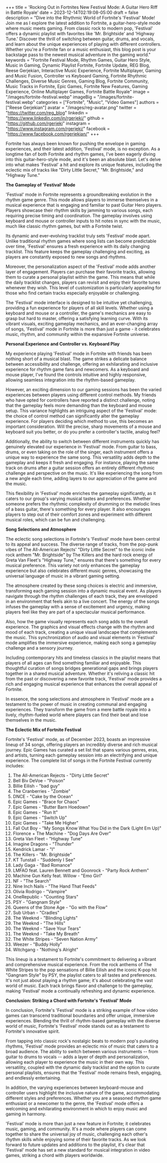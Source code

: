 +++
title = 'Rocking Out in Fortnites New Festival Mode: A Guitar Hero Riff in Battle Royale'
date = 2023-12-14T02:19:08-05:00
draft = false
description = "Dive into the Rhythmic World of Fortnite's 'Festival' Mode! Join me as I explore the latest addition to Fortnite, a guitar-hero-style mode where music meets gaming. From classic rock to modern pop, 'Festival' offers a dynamic playlist with favorites like 'Mr. Brightside' and 'Highway Tune.' Discover the thrill of switching between guitar, drums, and vocals, and learn about the unique experiences of playing with different controllers. Whether you're a Fortnite fan or a music enthusiast, this blog post is your backstage pass to the newest musical adventure in the gaming world."
keywords = "Fortnite Festival Mode, Rhythm Games, Guitar Hero Style, Music in Gaming, Dynamic Playlist Fortnite, Fortnite Update, REG Blog, Reese Gerjekian, Interactive Music Experience, Fortnite Multiplayer, Gaming and Music Fusion, Controller vs Keyboard Gaming, Fortnite Rhythmic Challenges, Diverse Music Genres, Gaming Blog, Fortnite Community, Music Tracks in Fortnite, Epic Games, Fortnite New Features, Gaming Experience, Online Multiplayer Games, Fortnite Battle Royale"
image = "/images/fortnite-festival.webp"
imageBig = "/images/fortnite-festival.webp"
categories = ["Fortnite", "Music", "Video Games"]
authors = ["Reese Gerjekian"]
avatar = "/images/reg-avatar.png"
twitter = "https://twitter.com/reg_blog"
linkedin = "https://www.linkedin.com/in/rgerjeki/"
github = "https://github.com/rgerjeki"
instagram = "https://www.instagram.com/rgerjeki/"
facebook = "https://www.facebook.com/rgerjekian/"
+++


Fortnite has always been known for pushing the envelope in gaming experiences, and their latest addition, 'Festival' mode, is no exception. As a longtime fan of both Fortnite and rhythm games, I've been eagerly diving into this guitar-hero-style mode, and it's been an absolute blast. Let's delve into what makes 'Festival' a hit and explore its unique features, including the eclectic mix of tracks like "Dirty Little Secret," "Mr. Brightside," and "Highway Tune."

**The Gameplay of 'Festival' Mode**

'Festival' mode in Fortnite represents a groundbreaking evolution in the rhythm game genre. This mode allows players to immerse themselves in a musical experience that is engaging and familiar to past Guitar Hero players. Players showcase their rhythm skills by jamming to various songs, each requiring precise timing and coordination. The gameplay involves using keyboard and mouse or controller inputs to hit notes in sync with the music, much like classic rhythm games, but with a Fortnite twist.

Its dynamic and ever-evolving tracklist truly sets 'Festival' mode apart. Unlike traditional rhythm games where song lists can become predictable over time, 'Festival' ensures a fresh experience with its daily changing tracklist. This feature keeps the gameplay challenging and exciting, as players are constantly exposed to new songs and rhythms.

Moreover, the personalization aspect of the 'Festival' mode adds another layer of engagement. Players can purchase their favorite tracks, allowing them to curate a personal playlist within the game. This means that while the daily tracklist changes, players can revisit and enjoy their favorite tunes whenever they wish. This level of customization is particularly appealing for those who find certain tracks especially enjoyable or challenging.

The 'Festival' mode interface is designed to be intuitive yet challenging, providing a fun experience for players of all skill levels. Whether using a keyboard and mouse or a controller, the game's mechanics are easy to grasp but hard to master, offering a satisfying learning curve. With its vibrant visuals, exciting gameplay mechanics, and an ever-changing array of songs, 'Festival' mode in Fortnite is more than just a game - it celebrates music, rhythm, and community within the expansive Fortnite universe.

**Personal Experience and Controller vs. Keyboard Play**

My experience playing 'Festival' mode in Fortnite with friends has been nothing short of a musical blast. The game strikes a delicate balance between accessibility and challenge, offering an exhilarating and inclusive experience for rhythm game fans and newcomers. As a keyboard and mouse player, I've found the controls intuitive and highly responsive, allowing seamless integration into the rhythm-based gameplay.

However, an exciting dimension to our gaming sessions has been the varied experiences between players using different control methods. My friends who have opted for controllers have reported a distinct challenge, noting that the gameplay feels more demanding than the keyboard and mouse setup. This variance highlights an intriguing aspect of the 'Festival' mode: the choice of control method can significantly alter the gameplay experience. For players deciding which method to use, this becomes an important consideration. Will the precise, sharp movements of a mouse and keyboard suit you better, or do you prefer a controller's tactile, analog feel?

Additionally, the ability to switch between different instruments quickly has genuinely elevated our experience in 'Festival' mode. From guitar to bass, drums, or even taking on the role of the singer, each instrument offers a unique way to experience the same song. This versatility adds depth to the gameplay and keeps it fresh and engaging. For instance, playing the same track on drums after a guitar session offers an entirely different rhythmic challenge and perspective on the music. It's like experiencing the song from a new angle each time, adding layers to our appreciation of the game and the music.

This flexibility in 'Festival' mode enriches the gameplay significantly, as it caters to our group's varying musical tastes and preferences. Whether someone prefers the rhythmic complexity of drumming or the melodic lines of a bass guitar, there's something for every player. It also encourages players to step out of their comfort zones and experiment with different musical roles, which can be fun and challenging.

**Song Selections and Atmosphere**

The eclectic song selections in Fortnite's 'Festival' mode have been central to its appeal and success. The diverse range of tracks, from the pop-punk vibes of The All-American Rejects' "Dirty Little Secret" to the iconic indie rock anthem "Mr. Brightside" by The Killers and the hard rock energy of Greta Van Fleet's "Highway Tune," ensures that there's something for every musical preference. This variety not only enhances the gameplay experience but also celebrates different music genres, showcasing the universal language of music in a vibrant gaming setting.

The atmosphere created by these song choices is electric and immersive, transforming each gaming session into a dynamic musical event. As players navigate through the rhythm challenges of each track, they are enveloped in an environment that feels akin to a live concert. The energy of the songs infuses the gameplay with a sense of excitement and urgency, making players feel like they are part of a spectacular musical performance.

Also, how the game visually represents each song adds to the overall experience. The graphics and visual effects change with the rhythm and mood of each track, creating a unique visual landscape that complements the music. This synchronization of audio and visual elements in 'Festival' mode amplifies the immersive experience, making each song a gameplay challenge and a sensory journey.

Including contemporary hits and timeless classics in the playlist means that players of all ages can find something familiar and enjoyable. This thoughtful curation of songs bridges generational gaps and brings players together in a shared musical adventure. Whether it's reliving a classic hit from the past or discovering a new favorite track, 'Festival' mode provides a rich and engaging musical experience that enhances the overall appeal of Fortnite.

In essence, the song selections and atmosphere in 'Festival' mode are a testament to the power of music in creating communal and engaging experiences. They transform the game from a mere battle royale into a lively, rhythm-fueled world where players can find their beat and lose themselves in the music.

**The Eclectic Mix of Fortnite Festival**

Fortnite's 'Festival' mode, as of December 2023, boasts an impressive lineup of 34 songs, offering players an incredibly diverse and rich musical journey. Epic Games has curated a set list that spans various genres, eras, and artists, turning each gameplay session into an electrifying and unique experience. The complete list of songs in the Fortnite Festival currently includes:

1.  The All-American Rejects - "Dirty Little Secret"
2.  Bell Biv DeVoe - "Poison"
3.  Billie Eilish - "bad guy"
4.  The Cranberries - "Zombie"
5.  DNCE - "Cake by the Ocean"
6.  Epic Games - "Brace for Chaos"
7.  Epic Games - "Butter Barn Hoedown"
8.  Epic Games - "Run It"
9.  Epic Games - "Switch Up"
10. Epic Games - "Take Me Higher"
11. Fall Out Boy - "My Songs Know What You Did in the Dark (Light Em Up)"
12. Florence + The Machine - "Dog Days Are Over"
13. Greta Van Fleet - "Highway Tune"
14. Imagine Dragons - "Thunder"
15. Kendrick Lamar - "I"
16. The Killers - "Mr. Brightside"
17. KT Tunstall - "Suddenly I See"
18. Lady Gaga - "Bad Romance"
19. LMFAO feat. Lauren Bennett and Goonrock - "Party Rock Anthem"
20. Machine Gun Kelly feat. Willow - "Emo Girl"
21. NF - "The Search"
22. Nine Inch Nails - "The Hand That Feeds"
23. Olivia Rodrigo - "Vampire"
24. OneRepublic - "Counting Stars"
25. PSY - "Gangnam Style"
26. Queens of the Stone Age - "Go with the Flow"
27. Sub Urban - "Cradles"
28. The Weeknd - "Blinding Lights"
29. The Weeknd - "The Hills"
30. The Weeknd - "Save Your Tears"
31. The Weeknd - "Take My Breath"
32. The White Stripes - "Seven Nation Army"
33. Weezer - "Buddy Holly"
34. Witchgang - "Nothing's Alright"

This lineup is a testament to Fortnite's commitment to delivering a vibrant and comprehensive musical experience. From the rock anthems of The White Stripes to the pop sensations of Billie Eilish and the iconic K-pop hit "Gangnam Style" by PSY, the playlist caters to all tastes and preferences. It's not just about playing a rhythm game; it's about celebrating the vast world of music. Each track brings flavor and challenge to the gameplay, making 'Festival' mode a continually refreshing and dynamic experience.

**Conclusion: Striking a Chord with Fortnite's 'Festival' Mode**

In conclusion, Fortnite's 'Festival' mode is a striking example of how video games can transcend traditional boundaries and offer unique, immersive experiences. Blending the thrill of rhythm-based gameplay with the diverse world of music, Fortnite's 'Festival' mode stands out as a testament to Fortnite's innovative spirit.

From tapping into classic rock's nostalgic beats to modern pop's pulsating rhythms, 'Festival' mode provides an eclectic mix of music that caters to a broad audience. The ability to switch between various instruments -- from guitar to drums to vocals -- adds a layer of depth and personalization, allowing each player to experience the music in their own way. This versatility, coupled with the dynamic daily tracklist and the option to curate personal playlists, ensures that the 'Festival' mode remains fresh, engaging, and endlessly entertaining.

In addition, the varying experiences between keyboard-mouse and controller users highlight the inclusive nature of the game, accommodating different styles and preferences. Whether you are a seasoned rhythm game enthusiast or a newcomer to the genre, the 'Festival' mode offers a welcoming and exhilarating environment in which to enjoy music and gaming in harmony.

'Festival' mode is more than just a new feature in Fortnite; it celebrates music, gaming, and community. It's a mode where players can come together to share the universal joy of music, challenging each other's rhythm skills while enjoying some of their favorite tracks. As we look forward to future updates and additions to the playlist, it's clear that 'Festival' mode has set a new standard for musical integration in video games, striking a chord with players worldwide.